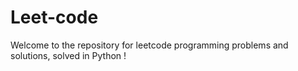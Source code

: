 # Leet-code
Welcome to the repository for leetcode programming problems and solutions, solved in Python !
